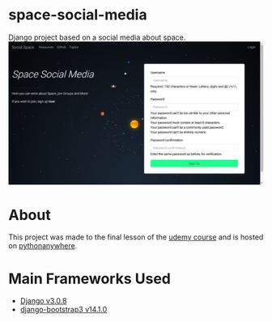 # space-social-media
Django project based on a social media about space.
![Site Homepage](space-social-media-pic.png)

# About
This project was made to the final lesson of the [udemy course](https://www.udemy.com/course/python-and-django-full-stack-web-developer-bootcamp/) and is hosted on [pythonanywhere](https://duccl.pythonanywhere.com/).

# Main Frameworks Used
- [Django v3.0.8](https://github.com/django/django)
- [django-bootstrap3 v14.1.0](https://github.com/zostera/django-bootstrap3)
